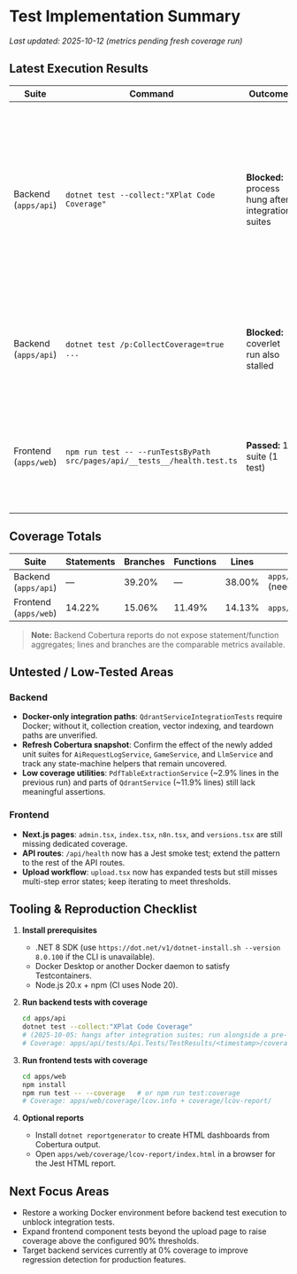 # Test Implementation Summary

_Last updated: 2025-10-12 (metrics pending fresh coverage run)_

## Latest Execution Results

| Suite | Command | Outcome | Key Notes |
|-------|---------|---------|-----------|
| Backend (`apps/api`) | `dotnet test --collect:"XPlat Code Coverage"` | **Blocked:** process hung after integration suites | Local sandbox lacks Docker and long-running integration tests never completed; see `docs/coverage-logs/2025-10-05-dotnet-test.log`. Coverage refresh pending once the suite can terminate cleanly. |
| Backend (`apps/api`) | `dotnet test /p:CollectCoverage=true ...` | **Blocked:** coverlet run also stalled | Coverlet fallback attempted but the same integration hangs prevented coverage output. |
| Frontend (`apps/web`) | `npm run test -- --runTestsByPath src/pages/api/__tests__/health.test.ts` | **Passed:** 1 suite (1 test) | Added smoke test for `/api/health`; execute the full `npm run test -- --coverage` flow after backend coverage stabilises. |

## Coverage Totals

| Suite | Statements | Branches | Functions | Lines | Coverage Source |
|-------|------------|----------|-----------|-------|-----------------|
| Backend (`apps/api`) | — | 39.20% | — | 38.00% | `apps/api/tests/Api.Tests/TestResults/<timestamp>/coverage.cobertura.xml` (needs refresh after new suites) |
| Frontend (`apps/web`) | 14.22% | 15.06% | 11.49% | 14.13% | `apps/web/coverage/lcov.info` (stale; rerun to include new page suites) |

> **Note:** Backend Cobertura reports do not expose statement/function aggregates; lines and branches are the comparable metrics available.

## Untested / Low-Tested Areas

### Backend
- **Docker-only integration paths**: `QdrantServiceIntegrationTests` require Docker; without it, collection creation, vector indexing, and teardown paths are unverified.
- **Refresh Cobertura snapshot**: Confirm the effect of the newly added unit suites for `AiRequestLogService`, `GameService`, and `LlmService` and track any state-machine helpers that remain uncovered.
- **Low coverage utilities**: `PdfTableExtractionService` (~2.9% lines in the previous run) and parts of `QdrantService` (~11.9% lines) still lack meaningful assertions.

### Frontend
- **Next.js pages**: `admin.tsx`, `index.tsx`, `n8n.tsx`, and `versions.tsx` are still missing dedicated coverage.
- **API routes**: `/api/health` now has a Jest smoke test; extend the pattern to the rest of the API routes.
- **Upload workflow**: `upload.tsx` now has expanded tests but still misses multi-step error states; keep iterating to meet thresholds.

## Tooling & Reproduction Checklist

1. **Install prerequisites**
   - .NET 8 SDK (use `https://dot.net/v1/dotnet-install.sh --version 8.0.100` if the CLI is unavailable).
   - Docker Desktop or another Docker daemon to satisfy Testcontainers.
   - Node.js 20.x + npm (CI uses Node 20).

2. **Run backend tests with coverage**
   ```bash
   cd apps/api
   dotnet test --collect:"XPlat Code Coverage"
   # (2025-10-05: hangs after integration suites; run alongside a pre-started Postgres + Qdrant service or use CI.)
   # Coverage: apps/api/tests/Api.Tests/TestResults/<timestamp>/coverage.cobertura.xml
   ```

3. **Run frontend tests with coverage**
   ```bash
   cd apps/web
   npm install
   npm run test -- --coverage   # or npm run test:coverage
   # Coverage: apps/web/coverage/lcov.info + coverage/lcov-report/
   ```

4. **Optional reports**
   - Install `dotnet reportgenerator` to create HTML dashboards from Cobertura output.
   - Open `apps/web/coverage/lcov-report/index.html` in a browser for the Jest HTML report.

## Next Focus Areas

- Restore a working Docker environment before backend test execution to unblock integration tests.
- Expand frontend component tests beyond the upload page to raise coverage above the configured 90% thresholds.
- Target backend services currently at 0% coverage to improve regression detection for production features.
